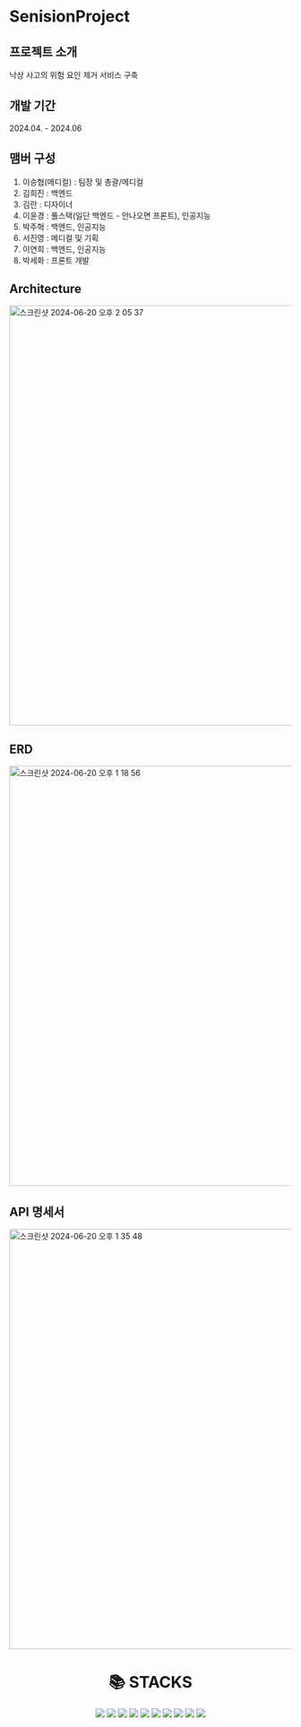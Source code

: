 # SenisionProject

## 프로젝트 소개
낙상 사고의 위험 요인 제거 서비스 구축

## 개발 기간
2024.04. - 2024.06

## 맴버 구성
1. 이승협(메디컬) : 팀장 및 총괄/메디컬
2. 김희진 : 백엔드
3. 김란 : 디자이너
4. 이윤경 : 풀스택(일단 백엔드 - 안나오면 프론트), 인공지능
5. 박주혁 : 백엔드, 인공지능
6. 서진영 : 메디컬 및 기획
7. 이연희 : 백엔드, 인공지능
8. 박세화 : 프론트 개발

## Architecture
<img width="750" alt="스크린샷 2024-06-20 오후 2 05 37" src="https://github.com/Park-JuH/SenisionProject/assets/83206160/89a22373-06c7-40bb-add2-abafe26ceba3">

## ERD
<img width="750" alt="스크린샷 2024-06-20 오후 1 18 56" src="https://github.com/Park-JuH/SenisionProject/assets/83206160/d64f1693-b491-4ac3-ad6d-17401a881ff1">

## API 명세서
<img width="750" alt="스크린샷 2024-06-20 오후 1 35 48" src="https://github.com/Park-JuH/SenisionProject/assets/83206160/2aedf7ca-866f-44e4-b7f8-778c8697f35c">

<div align=center><h1>📚 STACKS</h1></div>
<div align=center> 
  <img src="https://img.shields.io/badge/amazonaws-232F3E?style=for-the-badge&logo=amazonaws&logoColor=white">
  <img src="https://img.shields.io/badge/java-007396?style=for-the-badge&logo=java&logoColor=white">
  <img src="https://img.shields.io/badge/spring-6DB33F?style=for-the-badge&logo=spring&logoColor=white">
  <img src="https://img.shields.io/badge/springboot-6DB33F?style=for-the-badge&logo=springboot&logoColor=white">
  <img src="https://img.shields.io/badge/python-3776AB?style=for-the-badge&logo=python&logoColor=white">
  <img src="https://img.shields.io/badge/fastapi-009688?style=for-the-badge&logo=fastapi&logoColor=009688">
  <img src="https://img.shields.io/badge/reactnative-61DAFB?style=for-the-badge&logo=react&logoColor=black">
  <img src="https://img.shields.io/badge/h2-232F3E?style=for-the-badge&logo=h2&logoColor=white">
  <img src="https://img.shields.io/badge/git-F05032?style=for-the-badge&logo=git&logoColor=white">
  <img src="https://img.shields.io/badge/github-181717?style=for-the-badge&logo=github&logoColor=white">
</div>
